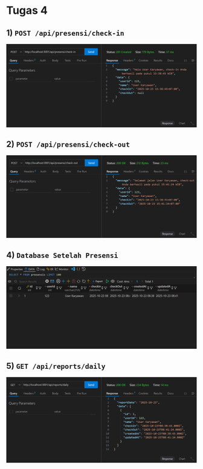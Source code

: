 # Tugas 4

## 1) `POST /api/presensi/check-in`
![check-in](./ss/check-in.png)

## 2) `POST /api/presensi/check-out`
![check-out](./ss/check-out.png)

## 4) `Database Setelah Presensi`
![database setelah presensi](./ss/database-setelah-presensi.png)

## 5) `GET /api/reports/daily`
![endpoint report](./ss/endpoint_report.png)
